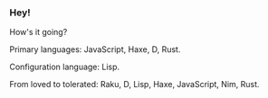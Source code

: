 ### Hey!

How's it going?

Primary languages: JavaScript, Haxe, D, Rust.

Configuration language: Lisp.

From loved to tolerated: Raku, D, Lisp, Haxe, JavaScript, Nim, Rust.
